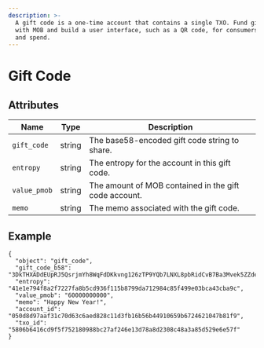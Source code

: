 ```yaml
---
description: >-
  A gift code is a one-time account that contains a single TXO. Fund gift codes
  with MOB and build a user interface, such as a QR code, for consumers to claim
  and spend.
---
```


# Gift Code

## Attributes

| Name         | Type   | Description                                           |
| ------------ | ------ | ----------------------------------------------------- |
| `gift_code`  | string | The base58-encoded gift code string to share.         |
| `entropy`    | string | The entropy for the account in this gift code.        |
| `value_pmob` | string | The amount of MOB contained in the gift code account. |
| `memo`       | string | The memo associated with the gift code.               |

## Example

```
{
  "object": "gift_code",
  "gift_code_b58": "3DkTHXADdEUpRJ5QsrjmYh8WqFdDKkvng126zTP9YQb7LNXL8pbRidCvB7Ba3Mvek5ZZdev8EXNPrJBpGdtvfjk3hew1phmjdkf5mp35mbyvhB8UjRqoJJqDRswLrmKQL",
  "entropy": "41e1e794f8a2f7227fa8b5cd936f115b8799da712984c85f499e03bca43cba9c",
  "value_pmob": "60000000000",
  "memo": "Happy New Year!",
  "account_id": "050d8d97aaf31c70d63c6aed828c11d3fb16b56b44910659b6724621047b81f9",
  "txo_id": "5806b6416cd9f5f752180988bc27af246e13d78a8d2308c48a3a85d529e6e57f"
}
```
